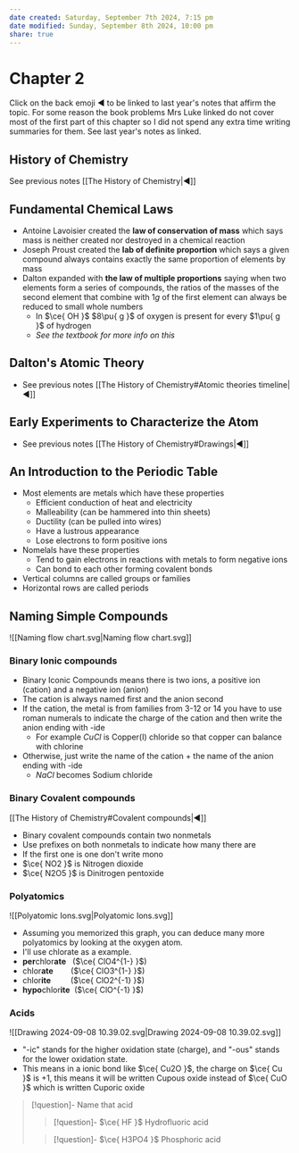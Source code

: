 ```yaml
---
date created: Saturday, September 7th 2024, 7:15 pm
date modified: Sunday, September 8th 2024, 10:00 pm
share: true
---
```


# Chapter 2

Click on the back emoji ◀️ to be linked to last year's notes that affirm the topic. For some reason the book problems Mrs Luke linked do not cover most of the first part of this chapter so I did not spend any extra time writing summaries for them. See last year's notes as linked.

## History of Chemistry

See previous notes [[The History of Chemistry|◀️]]

## Fundamental Chemical Laws

- Antoine Lavoisier created the **law of conservation of mass** which says mass is neither created nor destroyed in a chemical reaction
- Joseph Proust created the **lab of definite proportion** which says a given compound always contains exactly the same proportion of elements by mass
- Dalton expanded with **the law of multiple proportions** saying when two elements form a series of compounds, the ratios of the masses of the second element that combine with $1g$ of the first element can always be reduced to small whole numbers
	- In $\ce{ OH }$ $8\pu{ g }$ of oxygen is present for every $1\pu{ g }$ of hydrogen
	- *See the textbook for more info on this*

## Dalton's Atomic Theory

- See previous notes [[The History of Chemistry#Atomic theories timeline|◀️]]

## Early Experiments to Characterize the Atom

- See previous notes [[The History of Chemistry#Drawings|◀️]]

## An Introduction to the Periodic Table

- Most elements are metals which have these properties
	- Efficient conduction of heat and electricity
	- Malleability (can be hammered into thin sheets)
	- Ductility (can be pulled into wires)
	- Have a lustrous appearance
	- Lose electrons to form positive ions
- Nomelals have these properties
	- Tend to gain electrons in reactions with metals to form negative ions
	- Can bond to each other forming covalent bonds
- Vertical columns are called groups or families
- Horizontal rows are called periods

## Naming Simple Compounds

![[Naming flow chart.svg|Naming flow chart.svg]]

### Binary Ionic compounds

- Binary Iconic Compounds means there is two ions, a positive ion (cation) and a negative ion (anion)
- The cation is always named first and the anion second
- If the cation, the metal is from families from 3-12 or 14 you have to use roman numerals to indicate the charge of the cation and then write the anion ending with -ide
	- For example $CuCl$ is Copper(I) chloride so that copper can balance with chlorine
- Otherwise, just write the name of the cation + the name of the anion ending with -ide
	- $NaCl$ becomes Sodium chloride

### Binary Covalent compounds

[[The History of Chemistry#Covalent compounds|◀️]]

- Binary covalent compounds contain two nonmetals
- Use prefixes on both nonmetals to indicate how many there are
- If the first one is one don't write mono
- $\ce{ NO2 }$ is Nitrogen dioxide
- $\ce{ N2O5 }$ is Dinitrogen pentoxide

### Polyatomics

![[Polyatomic Ions.svg|Polyatomic Ions.svg]]

- Assuming you memorized this graph, you can deduce many more polyatomics by looking at the oxygen atom.
- I'll use chlorate as a example.
- **per**chlor**ate**   ($\ce{ ClO4^{1-} }$)
- chlor**ate**        ($\ce{ ClO3^{1-} }$)
- chlor**ite**         ($\ce{ ClO2^{-1} }$​​​​​​​)
- **hypo**chlor**ite**  ($\ce{ ClO^{-1} }$​​​​​​​)

### Acids

![[Drawing 2024-09-08 10.39.02.svg|Drawing 2024-09-08 10.39.02.svg]]

-  "-ic" stands for the higher oxidation state (charge), and "-ous" stands for the lower oxidation state.
- This means in a ionic bond like $\ce{ Cu2O }$, the charge on $\ce{ Cu }$ is +1, this means it will be written Cupous oxide instead of $\ce{ CuO }$ which is written Cuporic oxide


> [!question]- Name that acid
> > [!question]- $\ce{ HF }$
> > Hydrofluoric acid
>
> > [!question]- $\ce{ H3PO4 }$
> > Phosphoric acid
